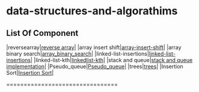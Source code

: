 # data-structures-and-algorathims
## List Of Component

|reversearray|[reverse array](./reverse_array/)|
|array insert shift|[array-insert-shift](./array_insert_shif/)|
|array binary search|[array_binary_search](./array-binary-search/)|
|linked-list-insertions|[linked-list-insertions](./linked-list-insertions/)|
|linked-list-kth|[linkedlist-kth](./linked-list-kth/)|
|stack and queue|[stack and queue implementation](./stack-and-queue/)|
|Pseudo_queue|[Pseudo_queue](./stack-queue-pseudo/stack_queue_pseudo/stack_queue_peseudo.py)|
|trees|[trees](./trees/trees/trees.py)|
|Insertion Sort|[Insertion Sort](./Insertion-Sort/README.md)|


================================



    





